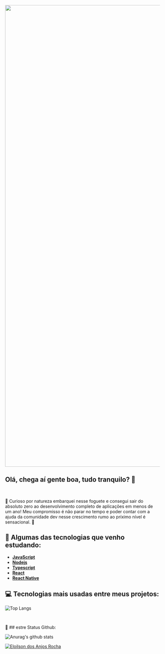 <img width="1500" src="https://github.com/eloilsondosanjos/banner/blob/master/GitHub2.gif?raw=true">

## Olá, chega aí gente boa, tudo tranquilo? :wave:
 <br/>

🎯 Curioso por natureza embarquei nesse foguete e consegui sair do absoluto zero ao desenvolvimento completo de aplicações em menos de um ano! Meu compromisso é não parar no tempo e poder contar com a ajuda da comunidade dev nesse crescimento rumo ao príximo nível é sensacional. 🥁

 ## 🚀 Algumas das tecnologias que venho estudando:

   - **[JavaScript](https://developer.mozilla.org/en-US/docs/Web/JavaScript)**
   - **[Nodejs](https://nodejs.org/en/)**
   - **[Typescript](https://www.typescriptlang.org/)**
   - **[React](https://reactjs.org/)**
   - **[React Native](https://facebook.github.io/react-native/)**
  
 ## 💻 Tecnologias mais usadas entre meus projetos:

 ![Top Langs](https://github-readme-stats.vercel.app/api/top-langs/?username=eloilsondosanjos&layout=compact&hide_title=true)
 
  <br/>
  
📌  ## estre Status Github:

 ![Anurag's github stats](https://github-readme-stats.vercel.app/api?username=eloilsondosanjos&show_icons=true&hide_title=true)
 
   
<a href="https://www.linkedin.com/in/eloilsondosanjosrocha/" target="_blank">
  <img alt="Eloilson dos Anjos Rocha" src="https://img.shields.io/badge/-Eloilson dos Anjos Rocha-9871F5?style=flat&logo=Linkedin&logoColor=white" />
</a>
